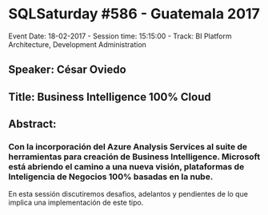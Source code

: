 # SQLSaturday #586 - Guatemala 2017
Event Date: 18-02-2017 - Session time: 15:15:00 - Track: BI Platform Architecture, Development  Administration
## Speaker: César Oviedo
## Title: Business Intelligence 100% Cloud
## Abstract:
### Con la incorporación del Azure Analysis Services al suite de herramientas para creación de Business Intelligence. Microsoft está abriendo el camino a una nueva visión, plataformas de Inteligencia de Negocios 100% basadas en la nube.

En esta sessión discutiremos desafios, adelantos y pendientes de lo que implica una implementación de este tipo.
